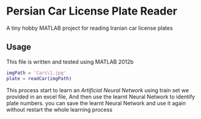 # Persian Car License Plate Reader
A tiny hobby MATLAB project for reading Iranian car license plates

## Usage
This file is written and tested using MATLAB 2012b

```matlab
imgPath = 'Cars\1.jpg'
plate = readCar(imgPath)
```

This process start to learn an *Artificial Neural Network* using train set we provided in an excel file, And then use the learnt Neural Network to identify plate numbers.
you can save the learnt Neural Network and use it again without restart the whole learning process

